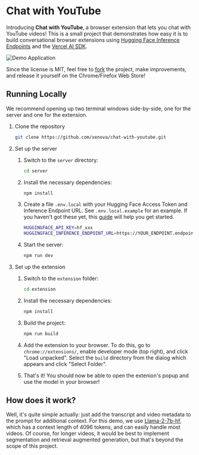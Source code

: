 # Chat with YouTube

Introducing **Chat with YouTube**, a browser extension that lets you chat with YouTube videos! This is a small project that demonstrates how easy it is to build conversational browser extensions using [Hugging Face Inference Endpoints](https://huggingface.co/inference-endpoints) and the [Vercel AI SDK](https://sdk.vercel.ai/docs/guides/providers/hugging-face).

![Demo Application](https://github.com/xenova/chat-with-youtube/assets/26504141/673f5ecb-15be-4683-a559-2787779a18ea)

Since the license is MIT, feel free to [fork](https://github.com/xenova/chat-with-youtube/fork) the project, make improvements, and release it yourself on the Chrome/Firefox Web Store!


## Running Locally

We recommend opening up two terminal windows side-by-side, one for the server and one for the extension.

1. Clone the repository
    ```bash
    git clone https://github.com/xenova/chat-with-youtube.git
    ```

1. Set up the server
    
    1. Switch to the `server` directory:

        ```bash
        cd server
        ```

    1. Install the necessary dependencies:

        ```bash
        npm install
        ```

    1. Create a file `.env.local` with your Hugging Face Access Token and Inference Endpoint URL. See `.env.local.example` for an example. If you haven't got these yet, this [guide](https://huggingface.co/inference-endpoints) will help you get started.

        ```bash
        HUGGINGFACE_API_KEY=hf_xxx
        HUGGINGFACE_INFERENCE_ENDPOINT_URL=https://YOUR_ENDPOINT.endpoints.huggingface.cloud
        ```

    1. Start the server:

        ```bash
        npm run dev
        ```


1. Set up the extension
    1. Switch to the `extension` folder:
        ```bash
        cd extension
        ```

    1. Install the necessary dependencies:
        ```bash
        npm install 
        ```

    1. Build the project:
        ```bash
        npm run build 
        ```

    1. Add the extension to your browser. To do this, go to `chrome://extensions/`, enable developer mode (top right), and click "Load unpacked". Select the `build` directory from the dialog which appears and click "Select Folder".

    1. That's it! You should now be able to open the extenion's popup and use the model in your browser!

## How does it work?

Well, it's quite simple actually: just add the transcript and video metadata to the prompt for additional context. For this demo, we use [Llama-2-7b-hf](meta-llama/Llama-2-7b-hf), which has a context length of 4096 tokens, and can easily handle most videos. Of course, for longer videos, it would be best to implement segmentation and retrieval augmented generation, but that's beyond the scope of this project.
